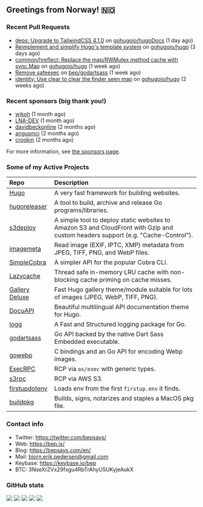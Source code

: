 ## Greetings from Norway! 🇳🇴

### Recent Pull Requests

- [deps: Upgrade to TailwindCSS 4.1.0](https://github.com/gohugoio/hugoDocs/pull/3016) on [gohugoio/hugoDocs](https://github.com/gohugoio/hugoDocs) (1 day ago)
- [Reimplement and simplify Hugo&#39;s template system](https://github.com/gohugoio/hugo/pull/13541) on [gohugoio/hugo](https://github.com/gohugoio/hugo) (3 days ago)
- [common/hreflect: Replace the map/RWMutex method cache with sync.Map](https://github.com/gohugoio/hugo/pull/13529) on [gohugoio/hugo](https://github.com/gohugoio/hugo) (1 week ago)
- [Remove safeexec](https://github.com/bep/godartsass/pull/36) on [bep/godartsass](https://github.com/bep/godartsass) (1 week ago)
- [identity: Use clear to clear the finder seen map](https://github.com/gohugoio/hugo/pull/13497) on [gohugoio/hugo](https://github.com/gohugoio/hugo) (2 weeks ago)

### Recent sponsors (big thank you!)

- [wjkoh](https://github.com/wjkoh) (1 month ago)
- [LNA-DEV](https://github.com/LNA-DEV) (1 month ago)
- [davidbeckonline](https://github.com/davidbeckonline) (2 months ago)
- [angusmci](https://github.com/angusmci) (2 months ago)
- [crookm](https://github.com/crookm) (2 months ago)

For more information, see [the sponsors page](https://github.com/sponsors/bep/).

### Some of my Active Projects

| Repo  | Description |
| :---------------------------------------- | :------------------------------------------- |
| [Hugo](https://github.com/gohugoio/hugo)|A very fast framework for building websites. |
| [hugoreleaser](https://github.com/gohugoio/hugoreleaser)| A tool to build, archive and release Go programs/libraries.  |
| [s3deploy](https://github.com/bep/s3deploy)| A simple tool to deploy static websites to Amazon S3 and CloudFront with Gzip and custom headers support (e.g. "Cache-Control").|
| [imagemeta](https://github.com/bep/imagemeta)| Read image (EXIF, IPTC, XMP) metadata from JPEG, TIFF, PNG, and WebP files.|
| [SimpleCobra](https://github.com/bep/simplecobra)|A simpler API for the popular Cobra CLI.|
| [Lazycache](https://github.com/bep/lazycache)| Thread safe in-memory LRU cache with non-blocking cache priming on cache misses.  |
| [Gallery Deluxe](https://github.com/bep/gallerydeluxe)|Fast Hugo gallery theme/module suitable for lots of images (JPEG, WebP, TIFF, PNG).|
| [DocuAPI](https://github.com/bep/docuapi)| Beautiful multilingual API documentation theme for Hugo.  |
| [logg](https://github.com/bep/logg)| A Fast and Structured logging package for Go.  |
| [godartsass](https://github.com/bep/godartsass)| Go API backed by the native Dart Sass Embedded executable. |
| [gowebp](https://github.com/bep/gowebp)|C bindings and an Go API for encoding Webp images. |
| [ExecRPC](https://github.com/bep/execrpc)|RCP via `os/exec` with generic types.  |
| [s3rpc](https://github.com/bep/s3rpc)|RCP via AWS S3.|
| [firstupdotenv](https://github.com/bep/firstupdotenv)|Loads env from the first `firstup.env` it finds. |
| [buildpkg](https://github.com/bep/buildpkg)| Builds, signs, notarizes and staples a MacOS pkg file. |

### Contact info
- Twitter: https://twitter.com/bepsays/
- Web: https://bep.is/
- Blog: https://bepsays.com/en/
- Mail: bjorn.erik.pedersen@gmail.com
- Keybase: https://keybase.io/bep
- BTC: 3NseXrZVx29fxgu4RbTrAhyU5UKyjeAukX


### GitHub stats

![](https://github-profile-summary-cards.vercel.app/api/cards/profile-details?username=bep&theme=github)
![](https://github-profile-summary-cards.vercel.app/api/cards/repos-per-language?username=bep&theme=github)
![](https://github-profile-summary-cards.vercel.app/api/cards/most-commit-language?username=bep&theme=github)
![](https://github-profile-summary-cards.vercel.app/api/cards/stats?username=bep&theme=github)
![](https://github-profile-summary-cards.vercel.app/api/cards/productive-time?username=bep&theme=github)
